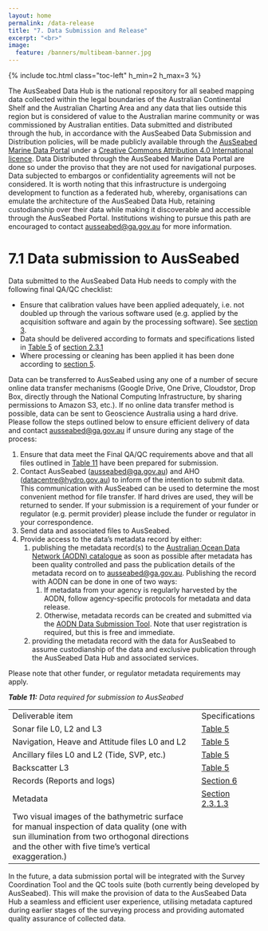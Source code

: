 ```yaml
---
layout: home
permalink: /data-release
title: "7. Data Submission and Release"
excerpt: "<br>"
image:
  feature: /banners/multibeam-banner.jpg
---
```

{% include toc.html class="toc-left" h_min=2 h_max=3 %}

The AusSeabed Data Hub is the national repository for all seabed mapping data collected within the legal boundaries of the Australian Continental Shelf and the Australian Charting Area and any data that lies outside this region but is considered of value to the Australian marine community or was commissioned by Australian entities. Data submitted and distributed through the hub, in accordance with the AusSeabed Data Submission and Distribution policies, will be made publicly available through the [AusSeabed Marine Data Portal](https://portal.ga.gov.au/persona/marine) under a [Creative Commons Attribution 4.0 International licence](https://creativecommons.org/licenses/by/4.0/legalcode). Data Distributed through the AusSeabed Marine Data Portal are done so under the proviso that they are not used for navigational purposes. Data subjected to embargos or confidentiality agreements will not be considered. It is worth noting that this infrastructure is undergoing development to function as a federated hub, whereby, organisations can emulate the architecture of the AusSeabed Data Hub, retaining custodianship over their data while making it discoverable and accessible through the AusSeabed Portal. Institutions wishing to pursue this path are encouraged to contact [ausseabed@ga.gov.au](mailto:ausseabed@ga.gov.au) for more information.

# 7.1 Data submission to AusSeabed
Data submitted to the AusSeabed Data Hub needs to comply with the following final QA/QC checklist:

*   Ensure that calibration values have been applied adequately, i.e. not doubled up through the various software used (e.g. applied by the acquisition software and again by the processing software). See [section 3](https://australian-multibeam-guidelines.github.io/mobilisation-calibration-validation).
*   Data should be delivered according to formats and specifications listed in [Table 5](https://australian-multibeam-guidelines.github.io/pre-survey-planning#231-data-type-formats-and-metadata) of [section 2.3.1](https://australian-multibeam-guidelines.github.io/pre-survey-planning#231-data-type-formats-and-metadata)
*   Where processing or cleaning has been applied it has been done according to [section 5](https://australian-multibeam-guidelines.github.io/data-processing).

Data can be transferred to AusSeabed using any one of a number of secure online data transfer mechanisms (Google Drive, One Drive, Cloudstor, Drop Box, directly through the National Computing Infrastructure, by sharing permissions to Amazon S3, etc.). If no online data transfer method is possible, data can be sent to Geoscience Australia using a hard drive. Please follow the steps outlined below to ensure efficient delivery of data and contact [ausseabed@ga.gov.au](mailto:ausseabed@ga.gov.au) if unsure during any stage of the process:

1. Ensure that data meet the Final QA/QC requirements above and that all files outlined in [Table 11](https://australian-multibeam-guidelines.github.io/data-release#71-data-submission-to-ausseabed) have been prepared for submission. 
2. Contact AusSeabed ([ausseabed@ga.gov.au](mailto:ausseabed@ga.gov.au)) and AHO ([datacentre@hydro.gov.au](mailto:datacentre@hydro.gov.au)) to inform of the intention to submit data. This communication with AusSeabed can be used to determine the most convenient method for file transfer. If hard drives are used, they will be returned to sender. If your submission is a requirement of your funder or regulator (e.g. permit provider) please include the funder or regulator in your correspondence.
3. Send data and associated files to AusSeabed.
4. Provide access to the data’s metadata record by either:
    1. publishing the metadata record(s) to the [Australian Ocean Data Network (AODN) catalogue](http://catalogue.aodn.org.au/geonetwork/srv/eng/main.home) as soon as possible after metadata has been quality controlled and pass the publication details of the metadata record on to [ausseabed@ga.gov.au](mailto:ausseabed@ga.gov.au). Publishing the record with AODN can be done in one of two ways:
        1. If metadata from your agency is regularly harvested by the AODN, follow agency-specific protocols for metadata and data release. 
        2. Otherwise, metadata records can be created and submitted via the [AODN Data Submission Tool](https://metadataentry.aodn.org.au/submit/). Note that user registration is required, but this is free and immediate.
    1. providing the metadata record with the data for AusSeabed to assume custodianship of the data and exclusive publication through the AusSeabed Data Hub and associated services.

Please note that other funder, or regulator metadata requirements may apply.

_**Table 11:** Data required for submission to AusSeabed_
<table>
  <tr>
   <td>Deliverable item
   </td>
   <td>Specifications
   </td>
  </tr>
  <tr>
   <td>Sonar file L0, L2 and L3
   </td>
   <td><a href="https://australian-multibeam-guidelines.github.io/pre-survey-planning#231-data-type-formats-and-metadata">Table 5</a>
   </td>
  </tr>
  <tr>
   <td>Navigation, Heave and Attitude files L0 and L2
   </td>
   <td><a href="https://australian-multibeam-guidelines.github.io/pre-survey-planning#231-data-type-formats-and-metadata">Table 5</a>
   </td>
  </tr>
  <tr>
   <td>Ancillary files L0 and L2 (Tide, SVP, etc.)
   </td>
   <td><a href="https://australian-multibeam-guidelines.github.io/pre-survey-planning#231-data-type-formats-and-metadata">Table 5</a>
   </td>
  </tr>
  <tr>
   <td>Backscatter L3
   </td>
   <td><a href="https://australian-multibeam-guidelines.github.io/pre-survey-planning#231-data-type-formats-and-metadata">Table 5</a>
   </td>
  </tr>
  <tr>
   <td>Records (Reports and logs)
   </td>
   <td><a href="https://australian-multibeam-guidelines.github.io/reports">Section 6</a>
   </td>
  </tr>
  <tr>
   <td>Metadata
   </td>
   <td>
<a href="https://australian-multibeam-guidelines.github.io/pre-survey-planning#231-data-type-formats-and-metadata">Section 2.3.1.3</a>
   </td>
  </tr>
  <tr>
   <td>Two visual images of the bathymetric surface for manual inspection of data quality (one with sun illumination from two orthogonal directions and the other with five time’s vertical exaggeration.)
   </td>
   <td>
   </td>
  </tr>
</table>


In the future, a data submission portal will be integrated with the Survey Coordination Tool and the QC tools suite (both currently being developed by AusSeabed). This will make the provision of data to the AusSeabed Data Hub a seamless and efficient user experience, utilising metadata captured during earlier stages of the surveying process and providing automated quality assurance of collected data.
